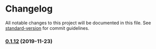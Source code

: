 # Changelog

All notable changes to this project will be documented in this file. See [standard-version](https://github.com/conventional-changelog/standard-version) for commit guidelines.

### [0.1.12](https://github.com/hpstream/ts-axios/compare/v0.1.11...v0.1.12) (2019-11-23)
